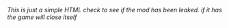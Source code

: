 *This is just a simple HTML check to see if the mod has been leaked. if it has the game will close itself*